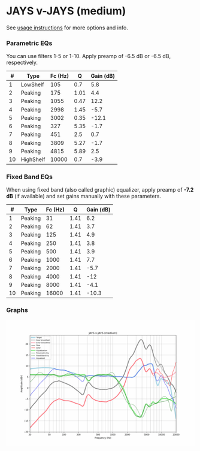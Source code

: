 # JAYS v-JAYS (medium)
See [usage instructions](https://github.com/jaakkopasanen/AutoEq#usage) for more options and info.

### Parametric EQs
You can use filters 1-5 or 1-10. Apply preamp of -6.5 dB or -6.5 dB, respectively.

|   # | Type      |   Fc (Hz) |    Q |   Gain (dB) |
|-----|-----------|-----------|------|-------------|
|   1 | LowShelf  |       105 | 0.7  |         5.8 |
|   2 | Peaking   |       175 | 1.01 |         4.4 |
|   3 | Peaking   |      1055 | 0.47 |        12.2 |
|   4 | Peaking   |      2998 | 1.45 |        -5.7 |
|   5 | Peaking   |      3002 | 0.35 |       -12.1 |
|   6 | Peaking   |       327 | 5.35 |        -1.7 |
|   7 | Peaking   |       451 | 2.5  |         0.7 |
|   8 | Peaking   |      3809 | 5.27 |        -1.7 |
|   9 | Peaking   |      4815 | 5.89 |         2.5 |
|  10 | HighShelf |     10000 | 0.7  |        -3.9 |

### Fixed Band EQs
When using fixed band (also called graphic) equalizer, apply preamp of **-7.2 dB** (if available) and set gains manually with these parameters.

|   # | Type    |   Fc (Hz) |    Q |   Gain (dB) |
|-----|---------|-----------|------|-------------|
|   1 | Peaking |        31 | 1.41 |         6.2 |
|   2 | Peaking |        62 | 1.41 |         3.7 |
|   3 | Peaking |       125 | 1.41 |         4.9 |
|   4 | Peaking |       250 | 1.41 |         3.8 |
|   5 | Peaking |       500 | 1.41 |         3.9 |
|   6 | Peaking |      1000 | 1.41 |         7.7 |
|   7 | Peaking |      2000 | 1.41 |        -5.7 |
|   8 | Peaking |      4000 | 1.41 |       -12   |
|   9 | Peaking |      8000 | 1.41 |        -4.1 |
|  10 | Peaking |     16000 | 1.41 |       -10.3 |

### Graphs
![](./JAYS%20v-JAYS%20(medium).png)
